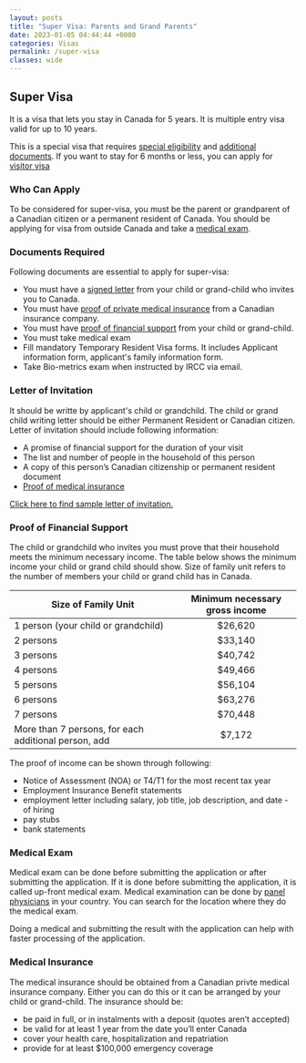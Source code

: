 ```yaml
---
layout: posts
title: "Super Visa: Parents and Grand Parents"
date: 2023-01-05 04:44:44 +0000
categories: Visas
permalink: /super-visa
classes: wide
---
```


## Super Visa

It is a visa that lets you stay in Canada for 5 years. It is multiple entry visa valid for up to 10 years.

This is a special visa that requires [special eligibility](#who-can-apply) and [additional documents](#documents-required). If you want to stay for 6 months or less, you can apply for [visitor visa](./temporary-visit)

### Who Can Apply

To be considered for super-visa, you must be the parent or grandparent of a Canadian citizen or a permanent resident of Canada. You should be applying for visa from outside Canada and take a [medical exam](#medical-exam).

### Documents Required

Following documents are essential to apply for super-visa:
- You must have a [signed letter](#letter-of-invitation) from your child or grand-child who invites you to Canada.
- You must have [proof of private medical insurance](#medical-insurance) from a Canadian insurance company.
- You must have [proof of financial support](#proof-of-financial-support) from your child or grand-child.
- You must take medical exam
- Fill mandatory Temporary Resident Visa forms. It includes Applicant information form, applicant's family information form.
- Take Bio-metrics exam when instructed by IRCC via email.


### Letter of Invitation

It should be writte by applicant's child or grandchild. The child or grand child writing letter should be either Permanent Resident or Canadian citizen. Letter of invitation should include following information:
- A promise of financial support for the duration of your visit
- The list and number of people in the household of this person
- A copy of this person’s Canadian citizenship or permanent resident document
- [Proof of medical insurance](#medical-insurance)

[Click here to find sample letter of invitation.](./sample-letter-of-invitation)

### Proof of Financial Support

The child or grandchild who invites you must prove that their household meets the minimum necessary income. The table below shows the minimum income your child or grand child should show. Size of family unit refers to the number of members your child or grand child has in Canada.

| Size of Family Unit | Minimum necessary gross income |
| ------------------- | :----------------------------: |
| 1 person (your child or grandchild) | $26,620 |
| 2 persons | $33,140 |
| 3 persons | $40,742 |
| 4 persons | $49,466 |
| 5 persons | $56,104 |
| 6 persons | $63,276 |
| 7 persons | $70,448 |
| More than 7 persons, for each additional person, add | $7,172 |

The proof of income can be shown through following:
- Notice of Assessment (NOA) or T4/T1 for the most recent tax year
- Employment Insurance Benefit statements
- employment letter including salary, job title, job description, and date - of hiring
- pay stubs
- bank statements

### Medical Exam

Medical exam can be done before submitting the application or after submitting the application. If it is done before submitting the application, it is called up-front medical exam. Medical examination can be done by [panel physicians](https://secure.cic.gc.ca/pp-md/pp-list.aspx) in your country. You can search for the location where they do the medical exam.

Doing a medical and submitting the result with the application can help with faster processing of the application.

### Medical Insurance

The medical insurance should be obtained from a Canadian privte medical insurance company. Either you can do this or it can be arranged by your child or grand-child. The insurance should be:
- be paid in full, or in instalments with a deposit (quotes aren’t accepted)
- be valid for at least 1 year from the date you’ll enter Canada
- cover your health care, hospitalization and repatriation
- provide for at least $100,000 emergency coverage
